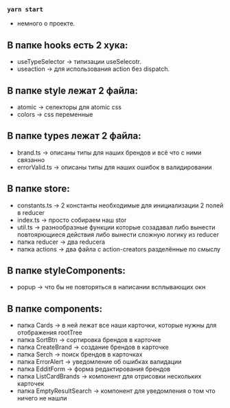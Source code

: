 ### `yarn start`

- немного о проекте.

## В папке hooks есть 2 хука:

- useTypeSelector -> типизации useSelecotr.
- useaction -> для использования action без dispatch.

## В папке style лежат 2 файла:

- atomic -> селекторы для atomic css
- colors -> css переменные

## В папке types лежат 2 файла:

- brand.ts -> описаны типы для наших брендов и всё что с ними связанно
- errorValid.ts -> описаны типы для наших ошибок в валидировании

## В папке store:

- constants.ts -> 2 константы необходимые для инициализации 2 полей в reducer
- index.ts -> просто собираем наш stor
- util.ts -> разнообразные функции которые созадавал либо вынести повтоярющиеся действия либо вынести сложную логику из reducer
- папка reducer -> два reducera
- папка actions -> два файла с action-creators разделённые по смыслу

## В папке styleComponents:

- popup -> что бы не повторяться в написании всплывающих окн

## В папке сomponents:

- папка Cards -> в ней лежат все наши карточки, которые нужны для отображения rootTree
- папка SortBtn -> сортировка брендов в карточке
- папка CreateBrand -> создание брендов в карточке
- папка Serch -> поиск брендов в карточках
- папка ErrorAlert -> уведомление об ошибках валидации
- папка EdditForm -> форма редактирования брендов
- папка ListCardBrands -> компонент для отрисовки нескольких карточек
- папка EmptyResultSearch -> компонент для уведомления о том что ничего не нашли
